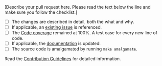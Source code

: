 [Describe your pull request here. Please read the text below the line and make sure you follow the checklist.]

- [ ] The changes are described in detail, both the what and why.
- [ ] If applicable, an [existing issue](https://github.com/nlohmann/json/issues) is referenced.
- [ ] The [Code coverage](https://coveralls.io/github/nlohmann/json) remained at 100%. A test case for every new line of code.
- [ ] If applicable, the [documentation](https://json.nlohmann.me) is updated.
- [ ] The source code is amalgamated by running `make amalgamate`.

Read the [Contribution Guidelines](https://github.com/nlohmann/json/blob/develop/.github/CONTRIBUTING.md) for detailed information.
